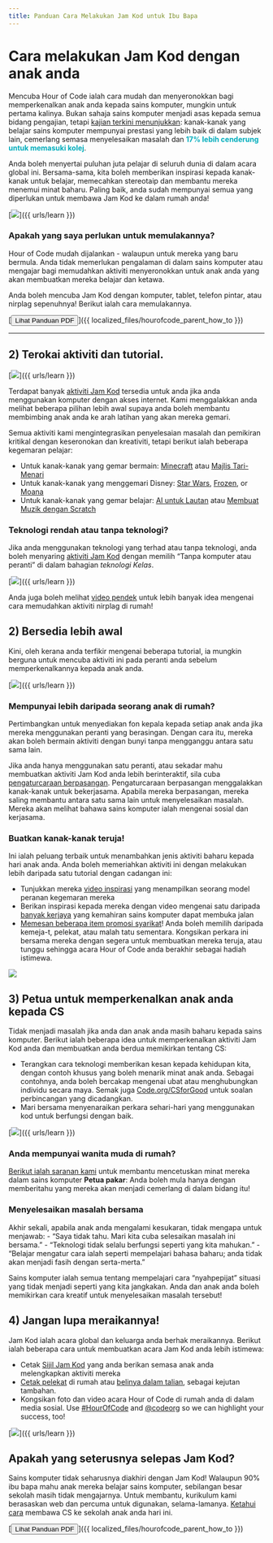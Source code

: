 ```yaml
---
title: Panduan Cara Melakukan Jam Kod untuk Ibu Bapa
---
```


# Cara melakukan Jam Kod dengan anak anda

Mencuba Hour of Code ialah cara mudah dan menyeronokkan bagi memperkenalkan anak anda kepada sains komputer, mungkin untuk pertama kalinya. Bukan sahaja sains komputer menjadi asas kepada semua bidang pengajian, tetapi [kajian terkini menunjukkan](https://medium.com/@codeorg/cs-helps-students-outperform-in-school-college-and-workplace-66dd64a69536): kanak-kanak yang belajar sains komputer mempunyai prestasi yang lebih baik di dalam subjek lain, cemerlang semasa menyelesaikan masalah dan <font color="00adbc"><b>17% lebih cenderung untuk memasuki kolej</b></font>.

Anda boleh menyertai puluhan juta pelajar di seluruh dunia di dalam acara global ini. Bersama-sama, kita boleh memberikan inspirasi kepada kanak-kanak untuk belajar, memecahkan stereotaip dan membantu mereka menemui minat baharu. Paling baik, anda sudah mempunyai semua yang diperlukan untuk membawa Jam Kod ke dalam rumah anda!

[![](/images/fit-600/Marketing/mother-helping-her-daughter-use-a-laptop-4260325.jpg)]({{ urls/learn }})

<h3>Apakah yang saya perlukan untuk memulakannya?</h3>

Hour of Code mudah dijalankan - walaupun untuk mereka yang baru bermula. Anda tidak memerlukan pengalaman di dalam sains komputer atau mengajar bagi memudahkan aktiviti menyeronokkan untuk anak anda yang akan membuatkan mereka belajar dan ketawa.

Anda boleh mencuba Jam Kod dengan komputer, tablet, telefon pintar, atau nirplag sepenuhnya! Berikut ialah cara memulakannya.

[<button>Lihat Panduan PDF</button>]({{ localized_files/hourofcode_parent_how_to }})

* * *

## 2) Terokai aktiviti dan tutorial.

[![](/images/tutorials.png)]({{ urls/learn }})

Terdapat banyak [aktiviti Jam Kod](https://hourofcode.com/us/learn) tersedia untuk anda jika anda menggunakan komputer dengan akses internet. Kami menggalakkan anda melihat beberapa pilihan lebih awal supaya anda boleh membantu membimbing anak anda ke arah latihan yang akan mereka gemari.

Semua aktiviti kami mengintegrasikan penyelesaian masalah dan pemikiran kritikal dengan keseronokan dan kreativiti, tetapi berikut ialah beberapa kegemaran pelajar:

- Untuk kanak-kanak yang gemar bermain: [Minecraft](https://code.org/minecraft) atau [Majlis Tari-Menari](https://code.org/dance)
- Untuk kanak-kanak yang menggemari Disney: [Star Wars](https://code.org/starwars), [Frozen](https://studio.code.org/s/frozen/lessons/1/levels/1), or [Moana](https://partners.disney.com/hour-of-code?cds&cmp=vanity%7Cnatural%7Cus%7Cmoanahoc%7C)
- Untuk kanak-kanak yang gemar belajar: [AI untuk Lautan](https://code.org/oceans) atau [ Membuat Muzik dengan Scratch](https://scratch.mit.edu/projects/editor/?tutorial=music&utm_source=codeorg)

<h3>Teknologi rendah atau tanpa teknologi?</h3>

Jika anda menggunakan teknologi yang terhad atau tanpa teknologi, anda boleh menyaring [aktiviti Jam Kod](https://hourofcode.com/us/learn) dengan memilih “Tanpa komputer atau peranti” di dalam bahagian *teknologi Kelas*.

[![](/images/Marketing/filtering-activities-hoc.jpg)]({{ urls/learn }})

Anda juga boleh melihat [video pendek](https://www.youtube.com/playlist?list=PLzdnOPI1iJNcpfa4LtbaIl35gqir_5XUu) untuk lebih banyak idea mengenai cara memudahkan aktiviti nirplag di rumah!

## 2) Bersedia lebih awal

Kini, oleh kerana anda terfikir mengenai beberapa tutorial, ia mungkin berguna untuk mencuba aktiviti ini pada peranti anda sebelum memperkenalkannya kepada anak anda.

[![](/images/fit-600/Marketing/father-and-children-looking-at-a-laptop-4260749.jpg)]({{ urls/learn }})

<h3>Mempunyai lebih daripada seorang anak di rumah?</h3>

Pertimbangkan untuk menyediakan fon kepala kepada setiap anak anda jika mereka menggunakan peranti yang berasingan. Dengan cara itu, mereka akan boleh bermain aktiviti dengan bunyi tanpa mengganggu antara satu sama lain.

Jika anda hanya menggunakan satu peranti, atau sekadar mahu membuatkan aktiviti Jam Kod anda lebih berinteraktif, sila cuba [pengaturcaraan berpasangan](https://www.youtube.com/watch?v=vgkahOzFH2Q). Pengaturcaraan berpasangan menggalakkan kanak-kanak untuk bekerjasama. Apabila mereka berpasangan, mereka saling membantu antara satu sama lain untuk menyelesaikan masalah. Mereka akan melihat bahawa sains komputer ialah mengenai sosial dan kerjasama.

<h3>Buatkan kanak-kanak teruja! </h3>

Ini ialah peluang terbaik untuk menambahkan jenis aktiviti baharu kepada hari anak anda. Anda boleh memeriahkan aktiviti ini dengan melakukan lebih daripada satu tutorial dengan cadangan ini:

- Tunjukkan mereka [video inspirasi](https://www.youtube.com/playlist?list=PLzdnOPI1iJNcadqJAZnbDYShie4gLZQQJ) yang menampilkan seorang model peranan kegemaran mereka
- Berikan inspirasi kepada mereka dengan video mengenai satu daripada [banyak kerjaya](https://www.youtube.com/playlist?list=PLzdnOPI1iJNfpD8i4Sx7U0y2MccnrNZuP) yang kemahiran sains komputer dapat membuka jalan
- [Memesan beberapa item promosi syarikat](https://store.code.org/)! Anda boleh memilih daripada kemeja-t, pelekat, atau malah tatu sementara. Kongsikan perkara ini bersama mereka dengan segera untuk membuatkan mereka teruja, atau tunggu sehingga acara Hour of Code anda berakhir sebagai hadiah istimewa.

<a href="https://store.code.org/" target="_blank"><img src="/images/fit-500/Marketing/hourofcodestore.jpg"></a>

## 3) Petua untuk memperkenalkan anak anda kepada CS

Tidak menjadi masalah jika anda dan anak anda masih baharu kepada sains komputer. Berikut ialah beberapa idea untuk memperkenalkan aktiviti Jam Kod anda dan membuatkan anda berdua memikirkan tentang CS:

- Terangkan cara teknologi memberikan kesan kepada kehidupan kita, dengan contoh khusus yang boleh menarik minat anak anda. Sebagai contohnya, anda boleh bercakap mengenai ubat atau menghubungkan individu secara maya. Semak juga [Code.org/CSforGood](https://code.org/csforgood) untuk soalan perbincangan yang dicadangkan.
- Mari bersama menyenaraikan perkara sehari-hari yang menggunakan kod untuk berfungsi dengan baik.

[![](/images/fit-600/Marketing/girl-sitting-on-sofa-while-using-tablet-computer-4144035.jpg)]({{ urls/learn }})

<h3>Anda mempunyai wanita muda di rumah?</h3>

<a href="https://code.org/girls">Berikut ialah saranan kami</a> untuk membantu mencetuskan minat mereka dalam sains komputer **Petua pakar**: Anda boleh mula hanya dengan memberitahu yang mereka akan menjadi cemerlang di dalam bidang itu!

<h3>Menyelesaikan masalah bersama</h3>

Akhir sekali, apabila anak anda mengalami kesukaran, tidak mengapa untuk menjawab: - “Saya tidak tahu. Mari kita cuba selesaikan masalah ini bersama.” - “Teknologi tidak selalu berfungsi seperti yang kita mahukan.” - “Belajar mengatur cara ialah seperti mempelajari bahasa baharu; anda tidak akan menjadi fasih dengan serta-merta.”

Sains komputer ialah semua tentang mempelajari cara “nyahpepijat” situasi yang tidak menjadi seperti yang kita jangkakan. Anda dan anak anda boleh memikirkan cara kreatif untuk menyelesaikan masalah tersebut!

## 4) Jangan lupa meraikannya!

Jam Kod ialah acara global dan keluarga anda berhak meraikannya. Berikut ialah beberapa cara untuk membuatkan acara Jam Kod anda lebih istimewa:

- Cetak [Sijil Jam Kod](https://staging.code.org/certificates) yang anda berikan semasa anak anda melengkapkan aktiviti mereka
- [Cetak pelekat](https://staging.hourofcode.com/us/promote/resources#stickers) di rumah atau [belinya dalam talian](https://store.code.org/), sebagai kejutan tambahan.
- Kongsikan foto dan video acara Hour of Code di rumah anda di dalam media sosial. Use [#HourOfCode](https://twitter.com/hashtag/hourofcode) and [@codeorg](https://twitter.com/codeorg) so we can highlight your success, too!

[![](/images/fit-600/Marketing/g8TUlHzF.jpeg)]({{ urls/learn }})

<h2>Apakah yang seterusnya selepas Jam Kod?</h2>

Sains komputer tidak seharusnya diakhiri dengan Jam Kod! Walaupun 90% ibu bapa mahu anak mereka belajar sains komputer, sebilangan besar sekolah masih tidak mengajarnya. Untuk membantu, kurikulum kami berasaskan web dan percuma untuk digunakan, selama-lamanya. [Ketahui cara](https://code.org/yourschool) membawa CS ke sekolah anak anda hari ini.

[<button>Lihat Panduan PDF</button>]({{ localized_files/hourofcode_parent_how_to }})